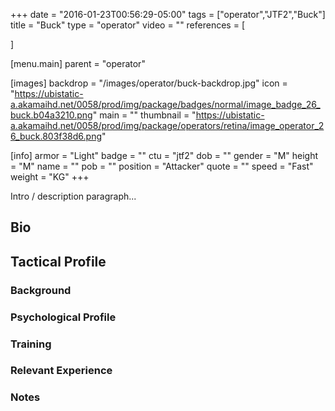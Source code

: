 +++
date = "2016-01-23T00:56:29-05:00"
tags = ["operator","JTF2","Buck"]
title = "Buck"
type = "operator"
video = ""
references = [

]

[menu.main]
  parent = "operator"

[images]
  backdrop = "/images/operator/buck-backdrop.jpg"
  icon = "https://ubistatic-a.akamaihd.net/0058/prod/img/package/badges/normal/image_badge_26_buck.b04a3210.png"
  main = ""
  thumbnail = "https://ubistatic-a.akamaihd.net/0058/prod/img/package/operators/retina/image_operator_26_buck.803f38d6.png"

[info]
  armor = "Light"
  badge = ""
  ctu = "jtf2"
  dob = ""
  gender = "M"
  height = "M"
  name = ""
  pob = ""
  position = "Attacker"
  quote = ""
  speed = "Fast"
  weight = "KG"
+++

Intro / description paragraph...<!--more-->

## Bio

## Tactical Profile

### Background

### Psychological Profile

### Training

### Relevant Experience

### Notes
